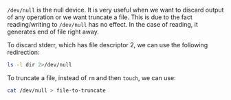 `/dev/null` is the null device. It is very useful when we want to discard output of any operation or we want truncate a file. This is due to the fact reading/writing to `/dev/null` has no effect. In the case of reading, it generates end of file right away.

To discard stderr, which has file descriptor 2, we can use the following redirection:
```bash
ls -l dir 2>/dev/null
```

To truncate a file, instead of `rm` and then `touch`, we can use:
```bash
cat /dev/null > file-to-truncate
```
